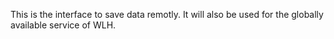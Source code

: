 This is the interface to save data remotly. It will also be used for the globally available service of WLH.

